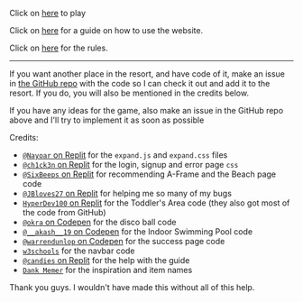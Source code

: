 Click on [here](https://BesucheResort.vulcanwm.repl.co/) to play

Click on [here](https://BesucheResort.vulcanwm.repl.co/guide) for a guide on how to use the website.

Click on [here](https://BesucheResort.vulcanwm.repl.co/rules) for the rules. 

---

If you want another place in the resort, and have code of it, make an issue in [the GitHub repo](https://github.com/VulcanWM/Besuche-Resort/issues) with the code so I can check it out and add it to the resort. If you do, you will also be mentioned in the credits below. 

If you have any ideas for the game, also make an issue in the GitHub repo above and I'll try to implement it as soon as possible

Credits:
- [`@Nayoar` on Replit](https://repl.it/@Nayoar) for the `expand.js` and `expand.css` files
- [`@ch1ck3n` on Replit](https://repl.it/@ch1ck3n) for the login, signup and error page `css`
- [`@SixBeeps` on Replit](https://repl.it/@SixBeeps) for recommending A-Frame and the Beach page code
- [`@JBloves27` on Replit](https://repl.it/@JBloves27) for helping me so many of my bugs
- [`HyperDev100` on Replit](https://repl.it/@HyperDev100) for the Toddler's Area code (they also got most of the code from GitHub)
- [`@okra` on Codepen](https://codepen.io/okra) for the disco ball code
- [`@__akash__19` on Codepen](https://codepen.io/__akash__19) for the Indoor Swimming Pool code
- [`@warrendunlop` on Codepen](https://codepen.io/warrendunlop) for the success page code
- [`w3schools`](https://www.w3schools.com/) for the navbar code
- [`@candies` on Replit](https://repl.it/@candies) for the help with the guide
- [`Dank Memer`](https://dankmemer.lol/) for the inspiration and item names

Thank you guys. I wouldn't have made this without all of this help.